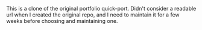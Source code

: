 This is a clone of the original portfolio quick-port. Didn't consider a readable url when I created the original repo, and I need to maintain it for a few weeks before choosing and maintaining one.
